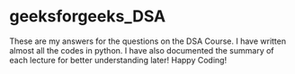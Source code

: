 # geeksforgeeks_DSA

These are my answers for the questions on the DSA Course. I have written almost all the codes in python. I have also documented the summary of each lecture for better understanding later! Happy Coding!
